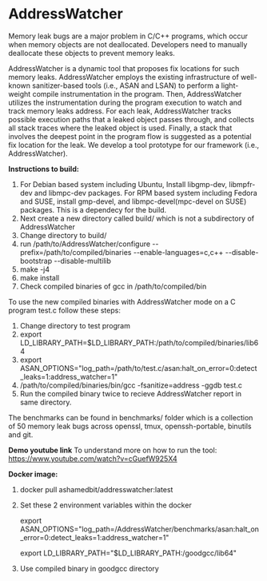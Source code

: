 # AddressWatcher
Memory leak bugs are a major problem in C/C++ programs, which occur when memory objects are not deallocated. Developers need to manually deallocate these objects to prevent memory leaks.

AddressWatcher is a dynamic tool that proposes fix locations for such memory leaks. AddressWatcher employs the existing infrastructure of well-known sanitizer-based tools (i.e., ASAN and LSAN) to perform a light-weight compile instrumentation in the program. Then, AddressWatcher utilizes the instrumentation during the program execution to watch and track memory leaks address. For each leak, AddressWatcher tracks possible execution paths that a leaked object passes through, and collects all stack traces where the leaked object is used. Finally, a stack that involves the deepest point in the program flow is suggested as a potential fix location for the leak. We develop a tool prototype for our framework (i.e., AddressWatcher).


**Instructions to build:**
1. For Debian based system including Ubuntu, Install libgmp-dev, libmpfr-dev and libmpc-dev packages. For RPM based system including Fedora and SUSE, install gmp-devel, and libmpc-devel(mpc-devel on SUSE) packages. This is a dependecy for the build.
2. Next create a new directory called build/ which is not a subdirectory of AddressWatcher
3. Change directory to build/
4. run /path/to/AddressWatcher/configure --prefix=/path/to/compiled/binaries --enable-languages=c,c++ --disable-bootstrap --disable-multilib
5. make -j4
6. make install
7. Check compiled binaries of gcc in /path/to/compiled/bin

To use the new compiled binaries with AddressWatcher mode on a C program test.c follow these steps:
1. Change directory to test program
2. export LD_LIBRARY_PATH=$LD_LIBRARY_PATH:/path/to/compiled/binaries/lib64
3. export ASAN_OPTIONS="log_path=/path/to/test.c/asan:halt_on_error=0:detect_leaks=1:address_watcher=1"
4. /path/to/compiled/binaries/bin/gcc -fsanitize=address -ggdb test.c
5. Run the compiled binary twice to recieve AddressWatcher report in same directory.

The benchmarks can be found in benchmarks/ folder which is a collection of 50 memory leak bugs across openssl, tmux, openssh-portable, binutils and git.


**Demo youtube link**
To understand more on how to run the tool:
https://www.youtube.com/watch?v=cGuefW925X4

**Docker image:**
1. docker pull ashamedbit/addresswatcher:latest
2. Set these 2 environment variables within the docker


    export ASAN_OPTIONS="log_path=/AddressWatcher/benchmarks/asan:halt_on_error=0:detect_leaks=1:address_watcher=1"

    export LD_LIBRARY_PATH="$LD_LIBRARY_PATH:/goodgcc/lib64"


3. Use compiled binary in goodgcc directory

